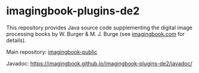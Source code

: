 # imagingbook-plugins-de2

This repository provides Java source code supplementing
the digital image processing books by W. Burger & M. J. Burge
(see [imagingbook.com](https://imagingbook.com) for details).

Main repository: [imagingbook-public](https://github.com/imagingbook/imagingbook-public)


Javadoc: https://imagingbook.github.io/imagingbook-plugins-de2/javadoc/
